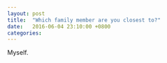 ```yaml
---
layout: post
title:  "Which family member are you closest to?"
date:   2016-06-04 23:10:00 +0800
categories: 
---
```

Myself.
